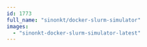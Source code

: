 ```yaml
---
id: 1773
full_name: "sinonkt/docker-slurm-simulator"
images: 
  - "sinonkt-docker-slurm-simulator-latest"
---
```

